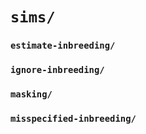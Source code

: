 # `sims/`



### `estimate-inbreeding/`



### `ignore-inbreeding/`



### `masking/`



### `misspecified-inbreeding/`

